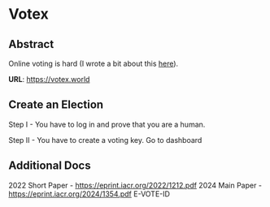 
# Votex

## Abstract
Online voting is hard (I wrote a bit about this [here](https://myaksetig.substack.com/p/on-the-security-of-online-voting)).



**URL**: https://votex.world

## Create an Election

Step I - You have to log in and prove that you are a human. 

Step II - You have to create a voting key. Go to dashboard 

## Additional Docs
2022 Short Paper - https://eprint.iacr.org/2022/1212.pdf
2024 Main Paper - https://eprint.iacr.org/2024/1354.pdf
E-VOTE-ID 



